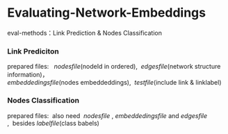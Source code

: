 # Evaluating-Network-Embeddings
eval-methods：Link Prediction & Nodes Classification

### Link Prediciton
prepared files: &nbsp;&nbsp;*nodesfile*(nodeId in ordered),&nbsp;&nbsp;*edgesfile*(network structure information)，<br/>*embeddedingsfile*(nodes embeddeddings),&nbsp;&nbsp;*testfile*(include link & linklabel)

### Nodes Classification
prepared files:&nbsp;&nbsp;also need&nbsp; *nodesfile* ,&nbsp;*embeddedingsfile* and *edgesfile* ,&nbsp;&nbsp;besides *labelfile*(class babels)
